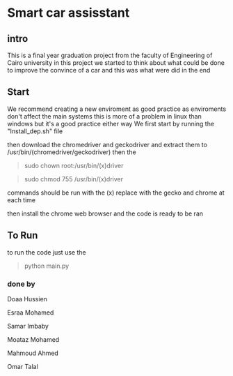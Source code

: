 # Smart car assisstant

## intro

This is a final year graduation project from the faculty of Engineering of Cairo university in this project we started to think about what could be done to improve the convince of a car and this was what were did in the end
## Start

We recommend creating a new enviroment as good practice as enviroments don't affect the main systems this is more of a problem in linux than windows but it's a good practice either way
We first start by running the "Install_dep.sh" file

then download the chromedriver and geckodriver and extract them to /usr/bin/(chromedriver/geckodriver)
then the 

>sudo chown root:/usr/bin/(x)driver

>sudo chmod 755 /usr/bin/(x)driver

commands should be run with the (x) replace with the gecko and chrome at each time

then install the chrome web browser and the code is ready to be ran

## To Run 

to run the code just use the 

>python main.py
 
 ### done by
 Doaa Hussien

 Esraa Mohamed
 
 Samar Imbaby
 
 Moataz Mohamed
 
 Mahmoud Ahmed
 
 Omar Talal
